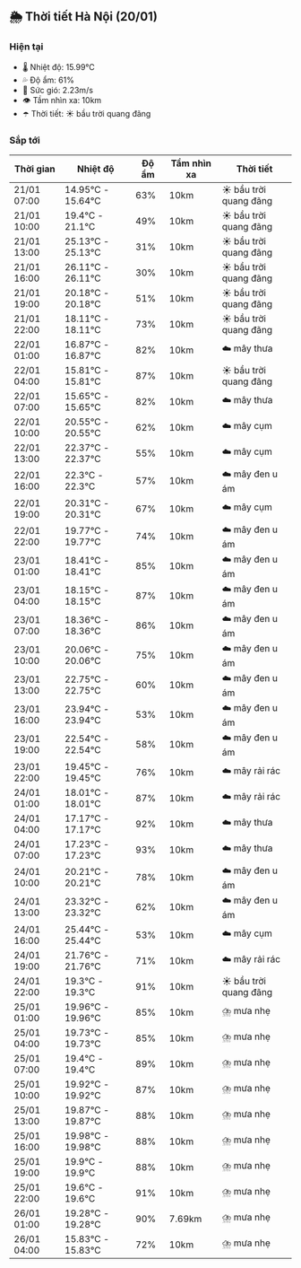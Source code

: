 ## 🌦️ Thời tiết Hà Nội (20/01)

### Hiện tại

- 🌡️ Nhiệt độ: 15.99℃
- 💦 Độ ẩm: 61%
- 💨 Sức gió: 2.23m/s
- 👁️ Tầm nhìn xa: 10km
- ☂️ Thời tiết: ☀️ bầu trời quang đãng

### Sắp tới

| Thời gian | Nhiệt độ | Độ ẩm | Tầm nhìn xa | Thời tiết |
| --- | --- | --- | --- | --- |
| 21/01 07:00 | 14.95℃ - 15.64℃ | 63% | 10km | ☀️ bầu trời quang đãng |
| 21/01 10:00 | 19.4℃ - 21.1℃ | 49% | 10km | ☀️ bầu trời quang đãng |
| 21/01 13:00 | 25.13℃ - 25.13℃ | 31% | 10km | ☀️ bầu trời quang đãng |
| 21/01 16:00 | 26.11℃ - 26.11℃ | 30% | 10km | ☀️ bầu trời quang đãng |
| 21/01 19:00 | 20.18℃ - 20.18℃ | 51% | 10km | ☀️ bầu trời quang đãng |
| 21/01 22:00 | 18.11℃ - 18.11℃ | 73% | 10km | ☀️ bầu trời quang đãng |
| 22/01 01:00 | 16.87℃ - 16.87℃ | 82% | 10km | ☁️ mây thưa |
| 22/01 04:00 | 15.81℃ - 15.81℃ | 87% | 10km | ☀️ bầu trời quang đãng |
| 22/01 07:00 | 15.65℃ - 15.65℃ | 82% | 10km | ☁️ mây thưa |
| 22/01 10:00 | 20.55℃ - 20.55℃ | 62% | 10km | ☁️ mây cụm |
| 22/01 13:00 | 22.37℃ - 22.37℃ | 55% | 10km | ☁️ mây cụm |
| 22/01 16:00 | 22.3℃ - 22.3℃ | 57% | 10km | ☁️ mây đen u ám |
| 22/01 19:00 | 20.31℃ - 20.31℃ | 67% | 10km | ☁️ mây cụm |
| 22/01 22:00 | 19.77℃ - 19.77℃ | 74% | 10km | ☁️ mây đen u ám |
| 23/01 01:00 | 18.41℃ - 18.41℃ | 85% | 10km | ☁️ mây đen u ám |
| 23/01 04:00 | 18.15℃ - 18.15℃ | 87% | 10km | ☁️ mây đen u ám |
| 23/01 07:00 | 18.36℃ - 18.36℃ | 86% | 10km | ☁️ mây đen u ám |
| 23/01 10:00 | 20.06℃ - 20.06℃ | 75% | 10km | ☁️ mây đen u ám |
| 23/01 13:00 | 22.75℃ - 22.75℃ | 60% | 10km | ☁️ mây đen u ám |
| 23/01 16:00 | 23.94℃ - 23.94℃ | 53% | 10km | ☁️ mây đen u ám |
| 23/01 19:00 | 22.54℃ - 22.54℃ | 58% | 10km | ☁️ mây đen u ám |
| 23/01 22:00 | 19.45℃ - 19.45℃ | 76% | 10km | ☁️ mây rải rác |
| 24/01 01:00 | 18.01℃ - 18.01℃ | 87% | 10km | ☁️ mây rải rác |
| 24/01 04:00 | 17.17℃ - 17.17℃ | 92% | 10km | ☁️ mây thưa |
| 24/01 07:00 | 17.23℃ - 17.23℃ | 93% | 10km | ☁️ mây thưa |
| 24/01 10:00 | 20.21℃ - 20.21℃ | 78% | 10km | ☁️ mây đen u ám |
| 24/01 13:00 | 23.32℃ - 23.32℃ | 62% | 10km | ☁️ mây đen u ám |
| 24/01 16:00 | 25.44℃ - 25.44℃ | 53% | 10km | ☁️ mây cụm |
| 24/01 19:00 | 21.76℃ - 21.76℃ | 71% | 10km | ☁️ mây rải rác |
| 24/01 22:00 | 19.3℃ - 19.3℃ | 91% | 10km | ☀️ bầu trời quang đãng |
| 25/01 01:00 | 19.96℃ - 19.96℃ | 85% | 10km | ⛈️ mưa nhẹ |
| 25/01 04:00 | 19.73℃ - 19.73℃ | 85% | 10km | ⛈️ mưa nhẹ |
| 25/01 07:00 | 19.4℃ - 19.4℃ | 89% | 10km | ⛈️ mưa nhẹ |
| 25/01 10:00 | 19.92℃ - 19.92℃ | 87% | 10km | ⛈️ mưa nhẹ |
| 25/01 13:00 | 19.87℃ - 19.87℃ | 88% | 10km | ⛈️ mưa nhẹ |
| 25/01 16:00 | 19.98℃ - 19.98℃ | 88% | 10km | ⛈️ mưa nhẹ |
| 25/01 19:00 | 19.9℃ - 19.9℃ | 88% | 10km | ⛈️ mưa nhẹ |
| 25/01 22:00 | 19.6℃ - 19.6℃ | 91% | 10km | ⛈️ mưa nhẹ |
| 26/01 01:00 | 19.28℃ - 19.28℃ | 90% | 7.69km | ⛈️ mưa nhẹ |
| 26/01 04:00 | 15.83℃ - 15.83℃ | 72% | 10km | ⛈️ mưa nhẹ |
